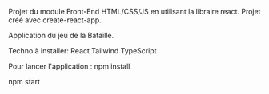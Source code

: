 Projet du module Front-End HTML/CSS/JS en utilisant la libraire react.
Projet créé avec create-react-app.

Application du jeu de la Bataille.

Techno à installer:
React
Tailwind
TypeScript

Pour lancer l'application : 
npm install

npm start
